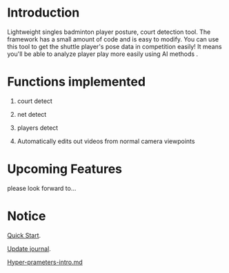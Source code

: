 # Introduction

Lightweight singles badminton player posture, court detection tool. The framework has a small amount of code and is easy to modify. You can use this tool to get the shuttle player's pose data in competition easily! It means you'll be able to analyze player play more easily using AI methods . 

# Functions implemented

1. court detect

2. net detect

3. players detect

4. Automatically edits out videos from normal camera viewpoints

 # Upcoming Features

please look forward to...

# Notice

[Quick Start](docs/Instruction.md).

[Update journal](documents/Update-journal.md).

[Hyper-prameters-intro.md](docs/Hyper-prameters-intro.md)